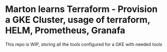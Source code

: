# Marton learns Terraform - Provision a GKE Cluster, usage of terraform, HELM, Prometheus, Granafa

This repo is WIP, storing all the tools configured for a GKE with needed tools

